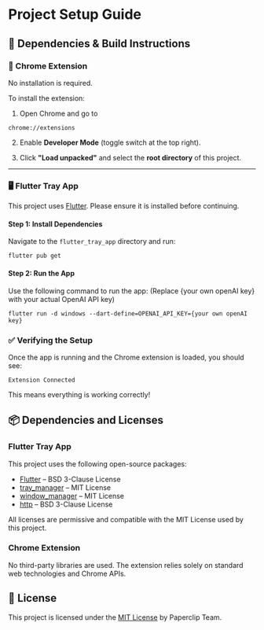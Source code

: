 # Project Setup Guide

## 🧩 Dependencies & Build Instructions

### 🧱 Chrome Extension

No installation is required.

To install the extension:

1. Open Chrome and go to
```
chrome://extensions
```

2. Enable **Developer Mode** (toggle switch at the top right).

3. Click **"Load unpacked"** and select the **root directory** of this project.

---

### 🖥️ Flutter Tray App

This project uses [Flutter](https://flutter.dev/docs/get-started/install). Please ensure it is installed before continuing.

#### Step 1: Install Dependencies

Navigate to the `flutter_tray_app` directory and run:

```
flutter pub get
```

#### Step 2: Run the App
Use the following command to run the app:
(Replace {your own openAI key} with your actual OpenAI API key)

```
flutter run -d windows --dart-define=OPENAI_API_KEY={your own openAI key}
```

### ✅ Verifying the Setup
Once the app is running and the Chrome extension is loaded, you should see:
```
Extension Connected
```

This means everything is working correctly!



## 📦 Dependencies and Licenses

### Flutter Tray App

This project uses the following open-source packages:

- [Flutter](https://flutter.dev) – BSD 3-Clause License  
- [tray_manager](https://pub.dev/packages/tray_manager) – MIT License  
- [window_manager](https://pub.dev/packages/window_manager) – MIT License  
- [http](https://pub.dev/packages/http) – BSD 3-Clause License  

All licenses are permissive and compatible with the MIT License used by this project.

### Chrome Extension

No third-party libraries are used. The extension relies solely on standard web technologies and Chrome APIs.


## 📄 License

This project is licensed under the [MIT License](./LICENSE) by Paperclip Team.
